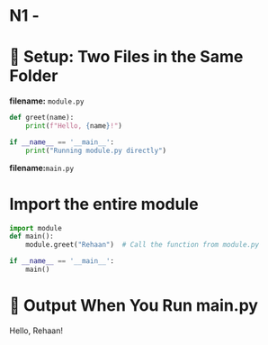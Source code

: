 # N1 -
# 🧩 Setup: Two Files in the Same Folder
**filename:** ``module.py``
```python
def greet(name):
    print(f"Hello, {name}!")

if __name__ == '__main__':
    print("Running module.py directly")
```

**filename:**``main.py``
# Import the entire module
```python
import module  
def main():
    module.greet("Rehaan")  # Call the function from module.py

if __name__ == '__main__':
    main()
```


# 🧪 Output When You Run main.py
Hello, Rehaan!



